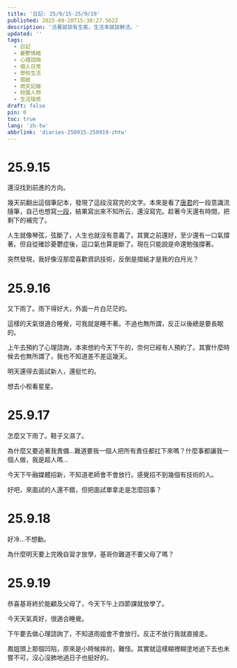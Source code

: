```yaml
---
title: '日記: 25/9/15-25/9/19'
published: 2025-09-20T15:30:27.562Z
description: '活著就該有生氣，生活本就該鮮活。'
updated: ''
tags:
  - 日記
  - 憂鬱情緒
  - 心理諮詢
  - 個人日常
  - 學校生活
  - 摺紙
  - 雨天記錄
  - 校園人物
  - 生活隨感
draft: false
pin: 0
toc: true
lang: 'zh-tw'
abbrlink: 'diaries-250915-250919-zhtw'
---
```

# 25.9.15
還沒找到前進的方向。

幾天前翻出這個筆記本，發現了這段沒寫完的文字。本來是看了[唐君](https://blog.tsxc.xyz)的一段意識流隨筆，自己也想寫[一段](https://log.eaverse.top/memos/nXTpFYVWRbGSvWbErH7ozJ)，結果寫出來不知所云，還沒寫完。趁著今天還有時間，把剩下的補完了。

人生就像琴弦，弦斷了，人生也就沒有意義了。其實之前還好，至少還有一口氣撐著。但自從確診憂鬱症後，這口氣也算是斷了。現在只能說是命還勉強撐著。

突然發現，我好像沒那麼喜歡資訊技術，反倒是摺紙才是我的白月光？

# 25.9.16
又下雨了。雨下得好大，外面一片白茫茫的。

這樣的天氣很適合睡覺，可我就是睡不著。不過也無所謂，反正以後總是要長眠的。

上午去預約了心理諮詢，本來想約今天下午的，奈何已經有人預約了。其實什麼時候去也無所謂了，我也不知道差不差這幾天。

明天還得去面試新人，還挺忙的。

想去小枧看星星。

# 25.9.17
怎麼又下雨了。鞋子又濕了。

為什麼又要追著我責備...難道要我一個人把所有責任都扛下來嗎？什麼事都讓我一個人做，我是超人嗎...

今天下午融媒體招新，不知道老師會不會放行。感覺招不到幾個有技術的人。

好吧，來面試的人還不錯，但把面試單拿走是怎麼回事？

# 25.9.18
好冷...不想動。

為什麼明天要上完晚自習才放學，基哥你難道不要父母了嗎？

# 25.9.19
恭喜基哥終於能顧及父母了，今天下午上四節課就放學了。

今天天氣真好，很適合睡覺。

下午要去做心理諮詢了，不知道雨姐會不會放行。反正不放行我就直接走。

鳳姐頭上那個凹陷，原來是小時候摔的，難怪。其實就這樣糊裡糊塗地過下去也未嘗不可，沒心沒肺地過日子也挺好的。
